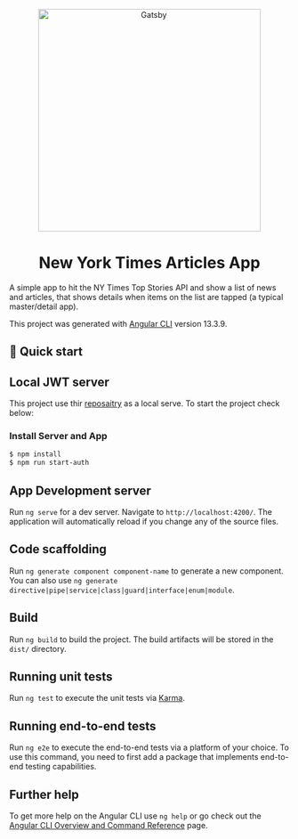 <p align="center">
  <a href="https://www.nytimes.com/">
    <img alt="Gatsby" src="https://mwcm.nyt.com/.resources/mkt-wcm/dist/libs/assets/img/logo-nyt-header.svg" width="400" />
  </a>
</p>

<h1 align="center">
  New York Times Articles App
</h1>

A simple app to hit the NY Times Top Stories API and show a list of news and articles, that shows details when items on the list are tapped (a typical master/detail app).

This project was generated with [Angular CLI](https://github.com/angular/angular-cli) version 13.3.9.

## 🚀 Quick start

## Local JWT server

This project use thir [reposaitry](https://github.com/techiediaries/fake-api-jwt-json-server) as a local serve. To start the project check below:

### Install Server and App

```bash
$ npm install
$ npm run start-auth
```

## App Development server

Run `ng serve` for a dev server. Navigate to `http://localhost:4200/`. The application will automatically reload if you change any of the source files.

## Code scaffolding

Run `ng generate component component-name` to generate a new component. You can also use `ng generate directive|pipe|service|class|guard|interface|enum|module`.

## Build

Run `ng build` to build the project. The build artifacts will be stored in the `dist/` directory.

## Running unit tests

Run `ng test` to execute the unit tests via [Karma](https://karma-runner.github.io).

## Running end-to-end tests

Run `ng e2e` to execute the end-to-end tests via a platform of your choice. To use this command, you need to first add a package that implements end-to-end testing capabilities.

## Further help

To get more help on the Angular CLI use `ng help` or go check out the [Angular CLI Overview and Command Reference](https://angular.io/cli) page.
